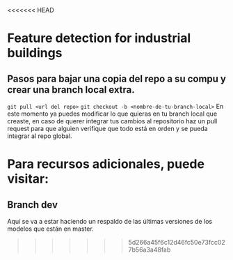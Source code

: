 <<<<<<< HEAD
# Feature detection for industrial buildings
## Pasos para bajar una copia del repo a su compu y crear una branch local extra.
`git pull <url del repo>`
`git checkout -b <nombre-de-tu-branch-local>`
En este momento ya puedes modificar lo que quieras en tu branch local que creaste, en caso de querer integrar tus cambios al repositorio haz un pull request para que alguien verifique que todo está en orden y se pueda integrar al repo global.


Para recursos adicionales, puede visitar: 
=======
## Branch dev
Aquí se va a estar haciendo un respaldo de las últimas versiones de los modelos que están en master.
>>>>>>> 5d266a45f6c12d46fc50e73fcc027b56a3a48fab
